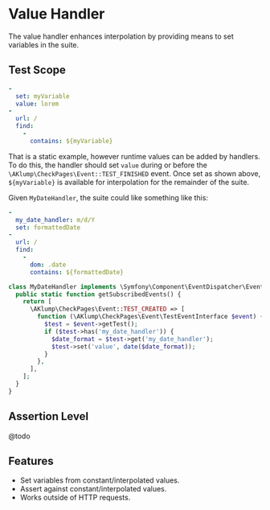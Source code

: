 # Value Handler

The value handler enhances interpolation by providing means to set variables in the suite.

## Test Scope

```yaml
-
  set: myVariable
  value: lorem
-
  url: /
  find:
    -
      contains: ${myVariable}  
```

That is a static example, however runtime values can be added by handlers. To do this, the handler should set `value` during or before the `\AKlump\CheckPages\Event::TEST_FINISHED` event. Once set as shown above, `${myVariable}` is available for interpolation for the remainder of the suite.

Given `MyDateHandler`, the suite could like something like this:

```yaml
-
  my_date_handler: m/d/Y
  set: formattedDate
-
  url: /
  find:
    -
      dom: .date
      contains: ${formattedDate}  
```

```php
class MyDateHandler implements \Symfony\Component\EventDispatcher\EventSubscriberInterface {
  public static function getSubscribedEvents() {
    return [
      \AKlump\CheckPages\Event::TEST_CREATED => [
        function (\AKlump\CheckPages\Event\TestEventInterface $event) {
          $test = $event->getTest();
          if ($test->has('my_date_handler')) {
            $date_format = $test->get('my_date_handler');
            $test->set('value', date($date_format));
          }
        },
      ],
    ];
  }
}
```

## Assertion Level

@todo

## Features

* Set variables from constant/interpolated values.
* Assert against constant/interpolated values.
* Works outside of HTTP requests.
